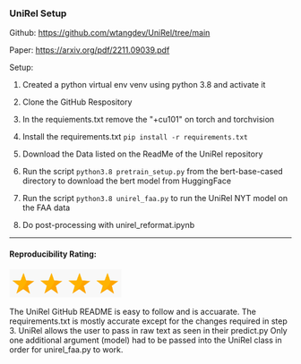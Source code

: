 ### UniRel Setup
  
Github: https://github.com/wtangdev/UniRel/tree/main

Paper: https://arxiv.org/pdf/2211.09039.pdf

Setup:

1. Created a python virtual env venv using python 3.8 and activate it

2. Clone the GitHub Respository

3. In the requiements.txt remove the "+cu101" on torch and torchvision

4. Install the requirements.txt `pip install -r requirements.txt`

5. Download the Data listed on the ReadMe of the UniRel repository

6. Run the script `python3.8 pretrain_setup.py` from the bert-base-cased directory  to download the bert model from HuggingFace 

7. Run the script `python3.8 unirel_faa.py` to run the UniRel NYT model on the FAA data

8. Do post-processing with unirel_reformat.ipynb
----------------------------
#### Reproducibility Rating:
<img src="../../star_clip.jpg" alt="Star" width="50" height="50"><img src="../../star_clip.jpg" alt="Star" width="50" height="50"><img src="../../star_clip.jpg" alt="Star" width="50" height="50"><img src="../../star_clip.jpg" alt="Star" width="50" height="50">

The UniRel GitHub README is easy to follow and is accuarate.
The requirements.txt is mostly accurate except for the changes required in step 3.
UniRel allows the user to pass in raw text as seen in their  predict.py
Only one additional argument (model) had to be passed into the UniRel class in order for unirel_faa.py to work.
